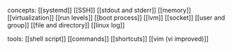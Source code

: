 concepts:
[[systemd]]
[[SSH]]
[[stdout and stderr]]
[[memory]]
[[virtualization]]
[[run levels]]
[[boot process]]
[[lvm]]
[[socket]]
[[user and group]]
[[file and directory]]
[[linux log]]

tools:
[[shell script]]
[[commands]]
[[shortcuts]]
[[vim (vi improved)]]
